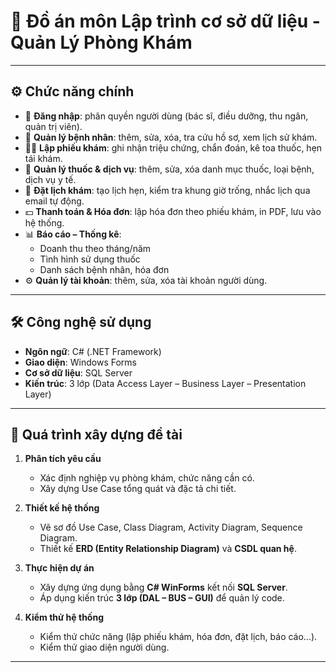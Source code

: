 # 🏥 Đồ án môn Lập trình cơ sở dữ liệu - Quản Lý Phòng Khám

---

## ⚙️ Chức năng chính

- 🔑 **Đăng nhập**: phân quyền người dùng (bác sĩ, điều dưỡng, thu ngân, quản trị viên).
- 📝 **Quản lý bệnh nhân**: thêm, sửa, xóa, tra cứu hồ sơ, xem lịch sử khám.
- 👩‍⚕️ **Lập phiếu khám**: ghi nhận triệu chứng, chẩn đoán, kê toa thuốc, hẹn tái khám.
- 💊 **Quản lý thuốc & dịch vụ**: thêm, sửa, xóa danh mục thuốc, loại bệnh, dịch vụ y tế.
- 📅 **Đặt lịch khám**: tạo lịch hẹn, kiểm tra khung giờ trống, nhắc lịch qua email tự động.
- 💵 **Thanh toán & Hóa đơn**: lập hóa đơn theo phiếu khám, in PDF, lưu vào hệ thống.
- 📊 **Báo cáo – Thống kê**:
  - Doanh thu theo tháng/năm
  - Tình hình sử dụng thuốc
  - Danh sách bệnh nhân, hóa đơn
- ⚙️ **Quản lý tài khoản**: thêm, sửa, xóa tài khoản người dùng.

---

## 🛠️ Công nghệ sử dụng

- **Ngôn ngữ**: C# (.NET Framework)
- **Giao diện**: Windows Forms
- **Cơ sở dữ liệu**: SQL Server
- **Kiến trúc**: 3 lớp (Data Access Layer – Business Layer – Presentation Layer)

---

## 🚀 Quá trình xây dựng đề tài

1. **Phân tích yêu cầu**

   - Xác định nghiệp vụ phòng khám, chức năng cần có.
   - Xây dựng Use Case tổng quát và đặc tả chi tiết.

2. **Thiết kế hệ thống**

   - Vẽ sơ đồ Use Case, Class Diagram, Activity Diagram, Sequence Diagram.
   - Thiết kế **ERD (Entity Relationship Diagram)** và **CSDL quan hệ**.

3. **Thực hiện dự án**

   - Xây dựng ứng dụng bằng **C# WinForms** kết nối **SQL Server**.
   - Áp dụng kiến trúc **3 lớp (DAL – BUS – GUI)** để quản lý code.

4. **Kiểm thử hệ thống**
   - Kiểm thử chức năng (lập phiếu khám, hóa đơn, đặt lịch, báo cáo…).
   - Kiểm thử giao diện người dùng.

---
